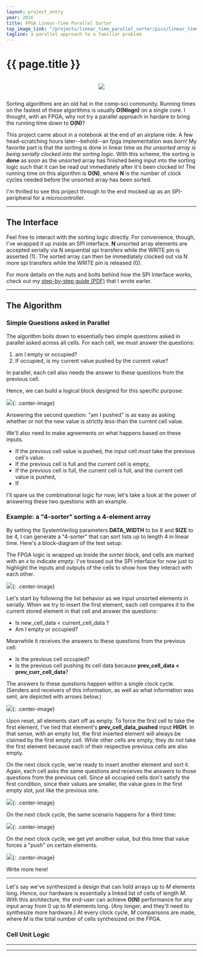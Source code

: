 ```yaml
---
layout: project_entry
year: 2016
title: FPGA Linear-Time Parallel Sorter
top_image_link: "/projects/linear_time_parallel_sorter/pics/linear_time_sorter.png"
tagline: a parallel approach to a familiar problem
---
```


# {{ page.title }}

<center>
<img src="{{page.top_image_link}}"
vspace="15px">
</center>

Sorting algorithms are an old hat in the comp-sci community.
Running times on the fastest of these algorithms is usually __O(Nlogn)__ on a
single core.
I thought, with an FPGA, why not try a parallel approach in hardare to bring the running time down to __O(N)__?

This project came about in a notebook at the end of an airplane ride.
A few head-scratching hours later--behold--an fpga implementation was born!
My favorite part is that the sorting is done in linear time _as the unsorted array is being serially clocked into the sorting logic_.
With this scheme, the sorting is __done__ as soon as the unsorted array has finished being input into the sorting logic such that it can be read out immediately after it's been clocked in!
The running time on this algorithm is __O(N)__, where __N__ is the number of clock cycles needed before the unsorted array has been sorted.

I'm thrilled to see this project through to the end mocked up as an SPI-peripheral for a microcontroller.

***

## The Interface

Feel free to interact with the sorting logic directly.
For convenience, though, I've wrapped it up inside an SPI interface.
__N__ unsorted array elements are accepted serially via N sequential spi transfers while the WRITE pin is asserted (1).
The sorted array can then be immediately clocked out via N more spi transfers while the WRITE pin is released (0).

For more details on the nuts and bolts behind how the SPI Interface works, check out my [step-by-step guide (PDF)](/projects/linear_time_parallel_sorting/downloads/FPGA_PeripheralExpansion.pdf) that I wrote earler.

***

## The Algorithm

### Simple Questions asked in Parallel

The algorithm boils down to essentially two simple questions asked in parallel asked across all cells.
For each cell, we must answer the questions:

1. am I empty or occupied?
2. If occupied, is my current value pushed by the current value?

In parallel, each cell also needs the answer to these questions from the previous cell.

Hence, we can build a logical block designed for this specific purpose:

![]("/projects/linear_time_parallel_sorter/clb.png"){: .center-image}

Answering the second question: "am I pushed" is as easy as asking whether or not the new value is strictly less-than the current cell value.

We'll also need to make agreements on what happens based on these inputs.

* If the previous cell value is pushed, the input cell _must_ take the previous cell's value.
* If the previous cell is full and the current cell is empty,
* If the previous cell is full, the current cell is full, and the current cell value is pushed,
* If

I'll spare us the combinational logic for now; let's take a look at the power of answering these two questions with an example.

### Example: a "4-sorter" sorting a 4-element array

By setting the SystemVerilog parameters __DATA_WIDTH__ to be 8 and __SIZE__ to be 4, I can generate a "4-sorter" that can sort lists up to length 4 in linear time.
Here's a block-diagram of the test setup:

The FPGA logic is wrapped up inside the _sorter_ block, and cells are marked with an _x_ to indicate _empty_.
I've tossed out the SPI interface for now just to highlight the inputs and outputs of the cells to show how they interact with each other.

![]("/projects/linear_time_parallel_sorter/test_setup.png"){: .center-image}

Let's start by following the list behavior as we input unsorted elements in serially.
When we try to insert the first element, each cell compares it to the current stored element in that cell and answer the questions:
* Is new_cell_data < current_cell_data ?
* Am I empty or occupied?

Meanwhile it receives the answers to these questions from the previous cell:
* Is the previous cell occupied?
* Is the previous cell pushing its cell data because __prev_cell_data < prev_curr_cell_data__?

The answers to these questions happen within a single clock cycle.
(Senders and receivers of this information, as well as what information was sent, are depicted with arrows below.)

![]("/projects/linear_time_parallel_sorter/insert_first_element.png"){: .center-image}

Upon reset, all elements start off as empty.
To force the first cell to take the first element, I've tied that element's __prev_cell_data_pushed__ input __HIGH__.
In that sense, with an empty list, the first inserted element will always be claimed by the first empty cell.
While other cells are empty, they do not take the first element because each of their respective previous cells are also empty.

On the next clock cycle, we're ready to insert another element and sort it.
Again, each cell asks the same questions and receives the answers to those questions from the previous cell.
Since all occupied cells don't satisfy the first condition, since their values are smaller, the value goes in the first empty slot, just like the previous one.

![]("/projects/linear_time_parallel_sorter/insert_second_element.png"){: .center-image}

On the next clock cycle, the same scenario happens for a third time:

![]("/projects/linear_time_parallel_sorter/insert_third_element.png"){: .center-image}

On the next clock cycle, we get yet another value, but this time that value forces a "push" on certain elements.

![]("/projects/linear_time_parallel_sorter/insert_third_element.png"){: .center-image}



Write more here!


***

Let's say we've synthesized a design that can hold arrays up to _M_ elements long.
Hence, our hardware is essentially a linked list of cells of length _M_.
With this architecture, the end-user can achieve __O(N)__ performance for any input array from 0 up to _M_ elements long.
(Any longer, and they'll need to synthesize more hardware.)
At every clock cycle, _M_ comparisons are made, where _M_ is the total number of cells synthesized on the FPGA.

### Cell Unit Logic


***

***
